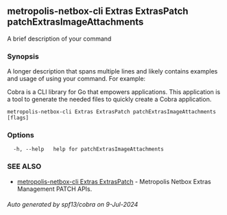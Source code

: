 ## metropolis-netbox-cli Extras ExtrasPatch patchExtrasImageAttachments

A brief description of your command

### Synopsis

A longer description that spans multiple lines and likely contains examples
and usage of using your command. For example:

Cobra is a CLI library for Go that empowers applications.
This application is a tool to generate the needed files
to quickly create a Cobra application.

```
metropolis-netbox-cli Extras ExtrasPatch patchExtrasImageAttachments [flags]
```

### Options

```
  -h, --help   help for patchExtrasImageAttachments
```

### SEE ALSO

* [metropolis-netbox-cli Extras ExtrasPatch]()	 - Metropolis Netbox Extras Management PATCH APIs.

###### Auto generated by spf13/cobra on 9-Jul-2024
